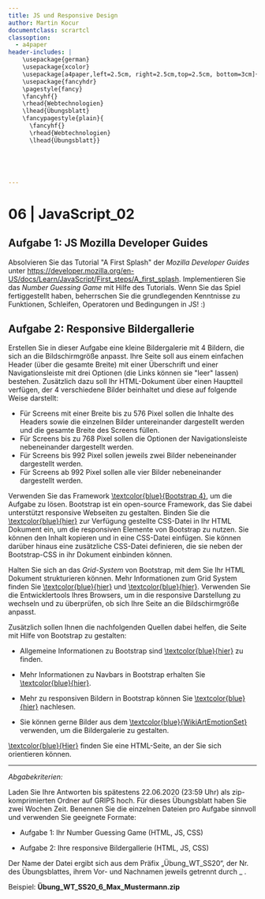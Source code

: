 ```yaml
---
title: JS und Responsive Design
author: Martin Kocur
documentclass: scrartcl
classoption:
  - a4paper
header-includes: |
    \usepackage{german} 
	\usepackage{xcolor}
    \usepackage[a4paper,left=2.5cm, right=2.5cm,top=2.5cm, bottom=3cm]{geometry}
    \usepackage{fancyhdr}
    \pagestyle{fancy}
    \fancyhf{}
    \rhead{Webtechnologien}
    \lhead{Übungsblatt}
    \fancypagestyle{plain}{
      \fancyhf{}
      \rhead{Webtechnologien}
      \lhead{Übungsblatt}}





---
```



# 06 | JavaScript_02

## Aufgabe 1: JS Mozilla Developer Guides

Absolvieren Sie das Tutorial "A First Splash" der _Mozilla Developer Guides_ unter https://developer.mozilla.org/en-US/docs/Learn/JavaScript/First_steps/A_first_splash. Implementieren Sie das  _Number Guessing Game_ mit Hilfe des Tutorials.  Wenn Sie das Spiel fertiggestellt haben, beherrschen Sie die grundlegenden Kenntnisse zu Funktionen, Schleifen, Operatoren und Bedingungen in JS! :)

## Aufgabe 2: Responsive Bildergallerie

Erstellen Sie in dieser Aufgabe eine kleine Bildergalerie mit 4 Bildern, die sich an die Bildschirmgröße anpasst.  Ihre Seite soll aus einem einfachen Header (über die gesamte Breite) mit einer Überschrift und einer Navigationsleiste mit drei Optionen (die Links können sie "leer" lassen) bestehen. Zusätzlich dazu soll Ihr HTML-Dokument über einen Hauptteil verfügen, der 4 verschiedene Bilder beinhaltet und diese auf folgende Weise darstellt:

- Für Screens mit einer Breite bis zu 576 Pixel sollen die Inhalte des Headers sowie die einzelnen Bilder untereinander dargestellt werden und die gesamte Breite des Screens füllen.
-  Für Screens bis zu 768 Pixel sollen die Optionen der Navigationsleiste nebeneinander dargestellt werden.
-  Für Screens bis 992 Pixel sollen jeweils zwei Bilder nebeneinander dargestellt werden.
-  Für Screens ab 992 Pixel  sollen alle vier Bilder nebeneinander dargestellt werden.

Verwenden Sie das Framework [\textcolor{blue}{Bootstrap 4}](https://getbootstrap.com/docs/4.5/getting-started/introduction/), um die Aufgabe zu lösen. Bootstrap ist ein open-source Framework, das Sie dabei unterstützt responsive Webseiten zu gestalten. Binden Sie die   [\textcolor{blue}{hier}](https://homepages.uni-regensburg.de/~kom13409/WTSS2020/U06/bootstrap.min.css) zur Verfügung gestellte CSS-Datei in Ihr HTML Dokument ein, um die responsiven Elemente von Bootstrap zu nutzen. Sie können den Inhalt kopieren und in eine CSS-Datei einfügen. Sie können darüber hinaus eine zusätzliche CSS-Datei definieren, die sie neben der Bootstrap-CSS in ihr Dokument einbinden können. 

Halten Sie sich an das _Grid-System_ von Bootstrap, mit dem Sie  Ihr HTML Dokument strukturieren können. Mehr Informationen zum Grid System finden Sie [\textcolor{blue}{hier}](https://getbootstrap.com/docs/4.0/layout/grid/) und [\textcolor{blue}{hier}](https://www.w3schools.com/bootstrap4/bootstrap_grid_basic.asp). Verwenden Sie die Entwicklertools Ihres Browsers, um in die responsive Darstellung zu wechseln und zu überprüfen, ob sich Ihre Seite an die Bildschirmgröße anpasst.



Zusätzlich sollen Ihnen die nachfolgenden Quellen dabei helfen, die Seite  mit Hilfe von Bootstrap zu gestalten:

- Allgemeine Informationen zu Bootstrap sind [\textcolor{blue}{hier}](https://www.w3schools.com/bootstrap4/default.asp) zu finden.

- Mehr Informationen zu Navbars in Bootstrap erhalten Sie [\textcolor{blue}{hier}](https://www.w3schools.com/bootstrap4/bootstrap_navbar.asp).
- Mehr zu responsiven Bildern in Bootstrap können Sie  [\textcolor{blue}{hier}](https://getbootstrap.com/docs/4.5/content/images/) nachlesen. 
- Sie können gerne Bilder aus dem [\textcolor{blue}{WikiArtEmotionSet}](https://docs.google.com/spreadsheets/d/19QDyny7b0CHnpotKPzwxMIK9_59uH4BZWEmqLupVPhQ/edit?usp=sharing) verwenden, um die Bildergalerie zu gestalten.



[\textcolor{blue}{Hier}](https://homepages.uni-regensburg.de/~kom13409/WTSS2020/U06/Gallery.html) finden Sie eine HTML-Seite, an der Sie sich orientieren können.



------

*Abgabekriterien:*

Laden Sie Ihre Antworten bis spätestens 22.06.2020 (23:59 Uhr) als zip-komprimierten Ordner auf GRIPS hoch.  Für dieses Übungsblatt haben Sie zwei Wochen Zeit. Benennen Sie die einzelnen Dateien pro Aufgabe sinnvoll und verwenden Sie geeignete Formate:

- Aufgabe 1: Ihr Number Guessing Game (HTML, JS, CSS)

- Aufgabe 2: Ihre responsive Bildergallerie (HTML, JS, CSS)

Der Name der Datei ergibt sich aus dem Präfix „Übung_WT_SS20“, der Nr. des Übungsblattes, ihrem Vor- und Nachnamen jeweils getrennt durch _ .

 

Beispiel: **Übung_WT_SS20_6_Max_Mustermann.zip**

